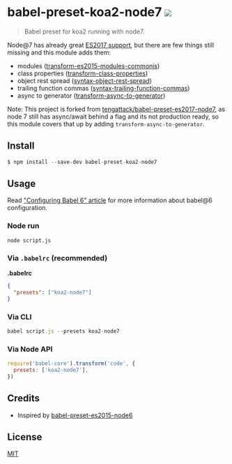 # babel-preset-koa2-node7 [![](https://img.shields.io/npm/v/babel-preset-koa2-node7.svg)](https://npmjs.org/package/babel-preset-koa2-node7)

> Babel preset for koa2 running with node7.

Node@7 has already great [ES2017 support](https://nodejs.org/en/docs/es6/), but there are few things still missing and this module adds them:

- modules ([transform-es2015-modules-commonjs](http://babeljs.io/docs/plugins/transform-es2015-modules-commonjs))
- class properties ([transform-class-properties](http://babeljs.io/docs/plugins/transform-class-properties))
- object rest spread ([syntax-object-rest-spread](http://babeljs.io/docs/plugins/syntax-object-rest-spread))
- trailing function commas ([syntax-trailing-function-commas](http://babeljs.io/docs/plugins/syntax-trailing-function-commas))
- async to generator ([transform-async-to-generator](https://babeljs.io/docs/plugins/transform-async-to-generator/))

Note: This project is forked from [tengattack/babel-preset-es2017-node7](https://github.com/tengattack/babel-preset-es2017-node7),
as node 7 still has async/await behind a flag and its not production ready, so this module covers that up by adding `transform-async-to-generator`.

## Install

```js
$ npm install --save-dev babel-preset-koa2-node7
```

## Usage

Read ["Configuring Babel 6" article](http://www.2ality.com/2015/11/configuring-babel6.html)
for more information about babel@6 configuration.

### Node run

```shell
node script.js
```

### Via `.babelrc` (recommended)

**.babelrc**

```json
{
  "presets": ["koa2-node7"]
}
```

### Via CLI

```js
babel script.js --presets koa2-node7
```

### Via Node API

```js
require('babel-core').transform('code', {
  presets: ['koa2-node7'],
})
```

## Credits

* Inspired by [babel-preset-es2015-node6](https://github.com/jhen0409/babel-preset-es2015-node6)

## License

[MIT](LICENSE.md)

